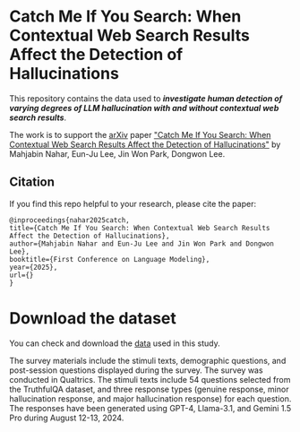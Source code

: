 # Catch Me If You Search: When Contextual Web Search Results Affect the Detection of Hallucinations

This repository contains the data used to <em><strong>investigate human detection of varying degrees of LLM hallucination with and without contextual web search results</em></strong>.

The work is to support the [arXiv](https://arxiv.org/) paper ["Catch Me If You Search: When Contextual Web Search Results Affect the Detection of Hallucinations"]() by Mahjabin Nahar, Eun-Ju Lee, Jin Won Park, Dongwon Lee.

## Citation
If you find this repo helpful to your research, please cite the paper:
```
@inproceedings{nahar2025catch,
title={Catch Me If You Search: When Contextual Web Search Results Affect the Detection of Hallucinations},
author={Mahjabin Nahar and Eun-Ju Lee and Jin Won Park and Dongwon Lee},
booktitle={First Conference on Language Modeling},
year={2025},
url={}
}
```

# Download the dataset

You can check and download the [data]() used in this study. 

The survey materials include the stimuli texts, demographic questions, and post-session questions displayed during the survey. The survey was conducted in Qualtrics. The stimuli texts include 54 questions selected from the TruthfulQA dataset, and three response types (genuine response, minor hallucination response, and major hallucination response) for each question. The responses have been generated using GPT-4, Llama-3.1, and Gemini 1.5 Pro during August 12-13, 2024.
